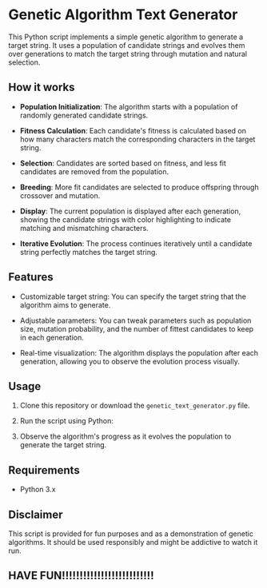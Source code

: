 # Genetic Algorithm Text Generator

This Python script implements a simple genetic algorithm to generate a target string. It uses a population of candidate strings and evolves them over generations to match the target string through mutation and natural selection.

## How it works

- **Population Initialization**: The algorithm starts with a population of randomly generated candidate strings.
  
- **Fitness Calculation**: Each candidate's fitness is calculated based on how many characters match the corresponding characters in the target string.

- **Selection**: Candidates are sorted based on fitness, and less fit candidates are removed from the population.

- **Breeding**: More fit candidates are selected to produce offspring through crossover and mutation.

- **Display**: The current population is displayed after each generation, showing the candidate strings with color highlighting to indicate matching and mismatching characters.

- **Iterative Evolution**: The process continues iteratively until a candidate string perfectly matches the target string.

## Features

- Customizable target string: You can specify the target string that the algorithm aims to generate.

- Adjustable parameters: You can tweak parameters such as population size, mutation probability, and the number of fittest candidates to keep in each generation.

- Real-time visualization: The algorithm displays the population after each generation, allowing you to observe the evolution process visually.

## Usage

1. Clone this repository or download the `genetic_text_generator.py` file.

2. Run the script using Python:

3. Observe the algorithm's progress as it evolves the population to generate the target string.

## Requirements

- Python 3.x

## Disclaimer

This script is provided for fun purposes and as a demonstration of genetic algorithms. It should be used responsibly and might be addictive to watch it run. 

## HAVE FUN!!!!!!!!!!!!!!!!!!!!!!!!!!

